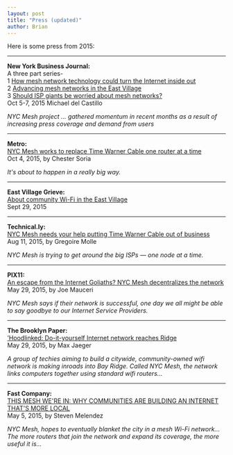 ```yaml
---
layout: post
title: "Press (updated)"
author: Brian
---
```


Here is some press from 2015:

***
**New York Business Journal:**  
A three part series-  
1 [How mesh network technology could turn the Internet inside out](http://www.bizjournals.com/newyork/news/2015/10/05/mesh-networks-new-york-city-overview.html)  
2 [Advancing mesh networks in the East Village](http://www.bizjournals.com/newyork/news/2015/10/06/brian-hall-east-village-mesh.html)  
3 [Should ISP giants be worried about mesh networks?](http://www.bizjournals.com/newyork/news/2015/10/07/should-isp-giants-be-worried-about-mesh-network.html)  
Oct 5-7, 2015 Michael del Castillo

*NYC Mesh project ... gathered momentum in recent months as a result of increasing press coverage and demand from users*

***
**Metro:**  
[NYC Mesh works to replace Time Warner Cable one router at a time](ow.ly/T2196)  
Oct 4, 2015, by Chester Soria

*It's about to happen in a really big way.*

***
**East Village Grieve:**  
[About community Wi-Fi in the East Village](http://evgrieve.com/2015/09/about-community-wi-fi-in-east-village.html)  
Sept 29, 2015

***
**Technical.ly:**  
[NYC Mesh needs your help putting Time Warner Cable out of business](http://technical.ly/brooklyn/2015/08/11/brooklyn-mesh-networks-red-hook-initiative/)  
Aug 11, 2015, by Gregoire Molle

*NYC Mesh is trying to get around the big ISPs — one node at a time.*

***
**PIX11:**    
[An escape from the Internet Goliaths? NYC Mesh decentralizes the network](http://pix11.com/2015/05/29/an-escape-from-the-internet-goliaths-nyc-mesh-decentralizes-the-network/)  
May 29, 2015, by Joe Mauceri

*NYC Mesh says if their network is successful, one day we all might be able to say goodbye to our Internet Service Providers.*

***
**The Brooklyn Paper:**  
[’Hoodlinked: Do-it-yourself Internet network reaches Ridge](http://www.brooklynpaper.com/stories/38/22/br-web-bay-ridge-mesh-net-2015-05-29-bk.html)  
May 29, 2015, by Max Jaeger

*A group of techies aiming to build a citywide, community-owned wifi network is making inroads into Bay Ridge. Called NYC Mesh, the network links computers together using standard wifi routers...*

***
**Fast Company:**  
[THIS MESH WE'RE IN: WHY COMMUNITIES ARE BUILDING AN INTERNET THAT'S MORE LOCAL](http://www.fastcompany.com/3044686/mesh-networks-and-the-local-internet-movement)  
May 5, 2015, by Steven Melendez

*NYC Mesh, hopes to eventually blanket the city in a mesh Wi-Fi network... The more routers that join the network and expand its coverage, the more useful it is...*